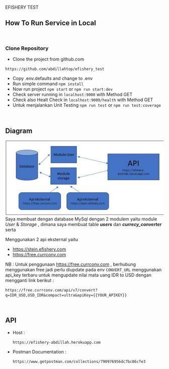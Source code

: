 EFISHERY TEST

## How To Run Service in Local

<br />

### Clone Repository

- Clone the project from github.com

```
https://github.com/abdillahtop/efishery_test
```

- Copy .env.defaults and change to .env
- Run simple command `npm install`
- Now run project `npm start` or `npm run start:dev`
- Check server running in `localhost:9000` with Method GET
- Check also Healt Check in `localhost:9000/health` with Method GET
- Untuk menjalankan Unit Testing `npm run test` or `npm run test:coverage`

<br/>

## Diagram

![ScreenShot](/source/diagram.jpg)
<br/>
Saya membuat dengan database MySql dengan 2 modulem yaitu module *User* & *Storage* , dimana saya membuat table <b>_users_</b>  dan <b>_currecy_converter_</b> serta 

Menggunakan 2 api eksternal yaitu 
* https://stein.efishery.com
* https://free.currconv.com

NB : Untuk penggunaan https://free.currconv.com , berhubung menggunakan free jadi perlu diupdate pada env `` CONVERT_URL `` menggunakan api_key terbaru 
untuk mengupdate nilai mata uang IDR to USD dengan mengganti link berikut :
```
https://free.currconv.com/api/v7/convert?q=IDR_USD,USD_IDR&compact=ultra&apiKey={{YOUR_APIKEY}}
```

<br/>

## API

- Host :
  ```
  https://efishery-abdillah.herokuapp.com
  ```
- Postman Documentation :

  ```
  https://www.getpostman.com/collections/790976956dc7bc86cfe3
  ```

